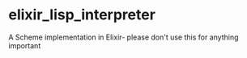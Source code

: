 # elixir_lisp_interpreter
A Scheme implementation in Elixir- please don't use this for anything important
